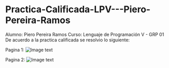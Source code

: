 # Practica-Calificada-LPV---Piero-Pereira-Ramos
Alumno: Piero Pereira Ramos Curso: Lenguaje de Programación V - GRP 01
De acuerdo a la practica calificada se resolvio lo siguiente:

Pagina 1:
![Image text](https://github.com/PieroPR/Practica-Calificada-LPV---Piero-Pereira-Ramos/tree/master/proyectoImagenes/captura1Pagina1.png)

Pagina 2:
![Image text](https://github.com/PieroPR/Practica-Calificada-LPV---Piero-Pereira-Ramos/tree/master/proyectoImagenes/captura2Pagina2.png)
